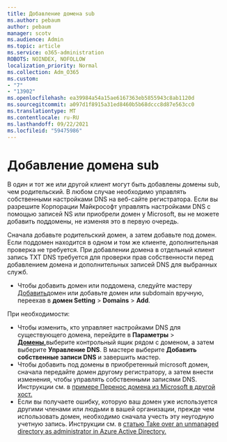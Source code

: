 ```yaml
---
title: Добавление домена sub
ms.author: pebaum
author: pebaum
manager: scotv
ms.audience: Admin
ms.topic: article
ms.service: o365-administration
ROBOTS: NOINDEX, NOFOLLOW
localization_priority: Normal
ms.collection: Adm_O365
ms.custom:
- "7"
- "13902"
ms.openlocfilehash: ea39984a54a15ae6167363eb5855943c8ab1120d
ms.sourcegitcommit: a097d1f8915a31ed8460b5b68dccc8d87e563cc0
ms.translationtype: MT
ms.contentlocale: ru-RU
ms.lasthandoff: 09/22/2021
ms.locfileid: "59475986"
---
```

# <a name="adding-a-sub-domain"></a>Добавление домена sub

В один и тот же или другой клиент могут быть добавлены домены sub, чем родительский. В любом случае необходимо управлять собственными настройками DNS на веб-сайте регистратора. Если вы разрешите Корпорации Майкрософт управлять настройками DNS с помощью записей NS или приобрели домен у Microsoft, вы не можете добавить поддомены, не изменяя это в первую очередь.

Сначала добавьте родительский домен, а затем добавьте под домен. Если поддомен находится в одном и том же клиенте, дополнительная проверка не требуется. При добавлении домена в отдельный клиент запись TXT DNS требуется для проверки прав собственности перед добавлением домена и дополнительных записей DNS для выбранных служб.

- Чтобы добавить домен или поддомена, следуйте мастеру [Добавить](https://admin.microsoft.com/Adminportal#/Domains/Wizard)домен или добавьте домен или subdomain вручную, переехав в **домен Setting**  >  **Domains**  >  **Add**.

При необходимости:

- Чтобы изменить, кто управляет настройками DNS для существующего домена, перейдите в **Параметры**  >  [**Домены,**](https://admin.microsoft.com/Adminportal/Home#/Domains)выберите контрольный ящик рядом с доменом, а затем выберите **Управление DNS**. В мастере выберите **Добавить собственные записи DNS** и завершить мастер.
- Чтобы добавить под домены в приобретенный microsoft домен, сначала передайте домен другому регистратору, а затем внести изменения, чтобы управлять собственными записями DNS. Инструкции см. в [примере Перенос домена из Microsoft в другой хост.](https://docs.microsoft.com/microsoft-365/admin/get-help-with-domains/transfer-a-domain-from-microsoft-to-another-host)
- Если вы получаете ошибку, которую ваш домен уже используется другими членами или людьми в вашей организации, прежде чем использовать домен, необходимо сначала учесть эту неугодную учетную запись. Инструкции см. в [статью Take over an unmanaged directory as administrator in Azure Active Directory.](https://docs.microsoft.com/azure/active-directory/enterprise-users/domains-admin-takeover)
